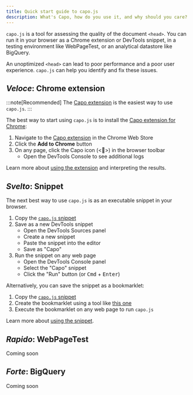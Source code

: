 ```yaml
---
title: Quick start guide to capo.js
description: What's Capo, how do you use it, and why should you care?
---
```


`capo.js` is a tool for assessing the quality of the document `<head>`. You can run it in your browser as a Chrome extension or DevTools snippet, in a testing environment like WebPageTest, or an analytical datastore like BigQuery.

An unoptimized `<head>` can lead to poor performance and a poor user experience. `capo.js` can help you identify and fix these issues.

## _Veloce_: Chrome extension

:::note[Recommended]
The [Capo extension](https://chrome.google.com/webstore/detail/capo-get-your-%3Chead%3E-in-o/ohabpnaccigjhkkebjofhpmebofgpbeb) is the easiest way to use `capo.js`.
:::

The best way to start using `capo.js` is to install the [Capo extension for Chrome](https://chrome.google.com/webstore/detail/capo-get-your-%3Chead%3E-in-o/ohabpnaccigjhkkebjofhpmebofgpbeb):

1. Navigate to the [Capo extension](https://chrome.google.com/webstore/detail/capo-get-your-%3Chead%3E-in-o/ohabpnaccigjhkkebjofhpmebofgpbeb) in the Chrome Web Store
2. Click the **Add to Chrome** button
3. On any page, click the Capo icon (&lt;👤>) in the browser toolbar
    - Open the DevTools Console to see additional logs

Learn more about [using the extension](/capo.js/guides/extension/) and interpreting the results.

## _Svelto_: Snippet

The next best way to use `capo.js` is as an executable snippet in your browser.

1. Copy the [`capo.js` snippet](https://raw.githubusercontent.com/rviscomi/capo.js/main/snippet/capo.js)
2. Save as a new DevTools snippet
    - Open the DevTools Sources panel
    - Create a new snippet
    - Paste the snippet into the editor
    - Save as "Capo"
3. Run the snippet on any web page
    - Open the DevTools Console panel
    - Select the "Capo" snippet
    - Click the "Run" button (or <kbd>Cmd</kbd> + <kbd>Enter</kbd>)

Alternatively, you can save the snippet as a bookmarklet:

1. Copy the [`capo.js` snippet](https://raw.githubusercontent.com/rviscomi/capo.js/main/snippet/capo.js)
2. Create the bookmarklet using a tool like [this one](https://caiorss.github.io/bookmarklet-maker/)
3. Execute the bookmarklet on any web page to run `capo.js`

Learn more about [using the snippet](/capo.js/guides/snippet/).

## _Rapido_: WebPageTest

Coming soon

## _Forte_: BigQuery

Coming soon
